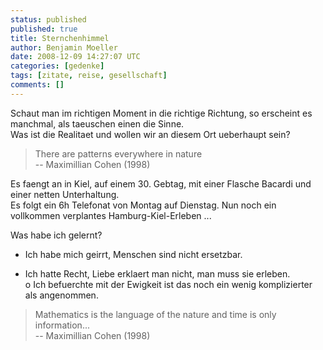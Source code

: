 ```yaml
---
status: published
published: true
title: Sternchenhimmel
author: Benjamin Moeller
date: 2008-12-09 14:27:07 UTC
categories: [gedenke]
tags: [zitate, reise, gesellschaft]
comments: []
---
```


Schaut man im richtigen Moment in die richtige Richtung, so erscheint es manchmal, als taeuschen einen die Sinne.  
Was ist die Realitaet und wollen wir an diesem Ort ueberhaupt sein?

> There are patterns everywhere in nature  
> -- Maximillian Cohen (1998)  

Es faengt an in Kiel, auf einem 30. Gebtag, mit einer Flasche Bacardi und einer netten Unterhaltung.  
Es folgt ein 6h Telefonat von Montag auf Dienstag. Nun noch ein vollkommen verplantes Hamburg-Kiel-Erleben ...

Was habe ich gelernt?  
- Ich habe mich geirrt, Menschen sind nicht ersetzbar.  
+ Ich hatte Recht, Liebe erklaert man nicht, man muss sie erleben.  
o Ich befuerchte mit der Ewigkeit ist das noch ein wenig komplizierter als angenommen.  

> Mathematics is the language of the nature and time is only information...  
> -- Maximillian Cohen (1998)  

